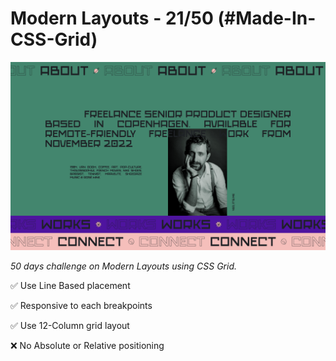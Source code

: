 # Modern Layouts - 21/50 (#Made-In-CSS-Grid)

![Screenshot](/assets/screenshot/layout-21-screenshot.png)

_50 days challenge on Modern Layouts using CSS Grid._

✅ Use Line Based placement

✅ Responsive to each breakpoints

✅ Use 12-Column grid layout

❌ No Absolute or Relative positioning
